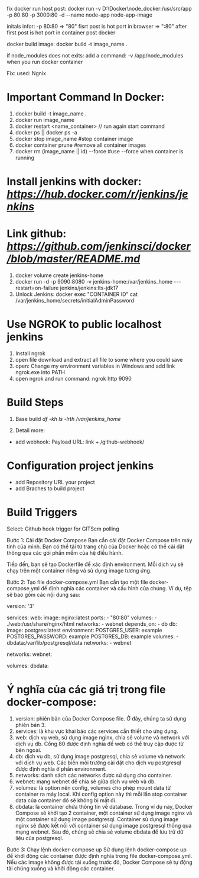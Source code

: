 fix docker run host post: docker run -v D:\Docker\node_docker:/usr/src/app -p 80:80 -p 3000:80 -d --name node-app node-app-image

initals infor: -p 80:80 => "80" fisrt post is hot port in browser
                        => ":80" after first post is hot port in container post docker

docker build image: docker build -t image_name .

if node_modules does not exits: add a command: -v /app/node_modules when you run docker container

Fix: used: Ngnix


# Important Command In Docker:

1. docker build -t image_name .
2. docker run image_name
3. docker restart <name_container> // run again start command
4. docker ps || docker ps -a
5. docker stop image_name #stop container image 
6. docker container prune #remove all container images
7. docker rm (image_name || id) --force #use --force when container is running

# Install jenkins with docker: *https://hub.docker.com/r/jenkins/jenkins*
# Link github: *https://github.com/jenkinsci/docker/blob/master/README.md*
1. docker volume create jenkins-home
2. docker run -d -p 9090:8080 -v jenkins-home:/var/jenkins_home ---restart=on-failure jenkins/jenkins:lts-jdk17
3. Unlock Jenkins: docker exec "CONTAINER ID" cat /var/jenkins_home/secrets/initialAdminPassword

# Use NGROK to public localhost jenkins
1. Install ngrok 
2. open file download and extract all file to some where you could save
3. open: Change my environment variables in Windows and add link ngrok.exe into PATH
4. open ngrok and run command: ngrok http 9090

# Build Steps
1. Base build
*df -kh*
*ls -lrth /var/jenkins_home*

2. Detail more:
  - add webhook: Payload URL: link + /github-webhook/

# Configuration project jenkins
- add Repository URL your project
- add Braches to build project

#  Build Triggers
Select: Github hook trigger for GITScm polling

Bước 1: Cài đặt Docker Compose
Bạn cần cài đặt Docker Compose trên máy tính của mình. Bạn có thể tải từ trang chủ của Docker hoặc có thể cài đặt thông qua các gói phần mềm của hệ điều hành.

Tiếp đến, bạn sẽ tạo Dockerfile để xác định environment. Mỗi dịch vụ sẽ chạy trên một container riêng và sử dụng image tương ứng.

Bước 2: Tạo file docker-compose.yml
Bạn cần tạo một file docker-compose.yml để định nghĩa các container và cấu hình của chúng. Ví dụ, tệp sẽ bao gồm các nội dung sau:


version: '3'

services:
  web:
    image: nginx:latest
    ports:
      - "80:80"
    volumes:
      - ./web:/usr/share/nginx/html
    networks:
      - webnet
    depends_on:
      - db
  db:
    image: postgres:latest
    environment:
      POSTGRES_USER: example
      POSTGRES_PASSWORD: example
      POSTGRES_DB: example
    volumes:
      - dbdata:/var/lib/postgresql/data
    networks:
      - webnet

networks:
  webnet:

volumes:
  dbdata:

# Ý nghĩa của các giá trị trong file docker-compose:
1. version: phiên bản của Docker Compose file. Ở đây, chúng ta sử dụng phiên bản 3.
2. services: là khu vực khai báo các services cần thiết cho ứng dụng.
3. web: dịch vụ web, sử dụng image nginx, chia sẻ volume và network với dịch vụ db. Cổng 80 được định nghĩa để web có thể truy cập được từ bên ngoài.
4. db: dịch vụ db, sử dụng image postgresql, chia sẻ volume và network với dịch vụ web. Các biến môi trường cài đặt cho dịch vụ postgresql được định nghĩa ở phần environment.
5. networks: danh sách các networks được sử dụng cho container.
6. webnet: mạng webnet để chia sẻ giữa dịch vụ web và db.
7. volumes: là option nên config, volumes cho phép mount data từ container ra máy local. Khi config option này thì mỗi lần stop container data của container đó sẽ không bị mất đi.
8. dbdata: là container chứa thông tin về database.
Trong ví dụ này, Docker Compose sẽ khởi tạo 2 container, một container sử dụng image nginx và một container sử dụng image postgresql. Container sử dụng image nginx sẽ được kết nối với container sử dụng image postgresql thông qua mạng webnet. Sau đó, chúng sẽ chia sẻ volume dbdata để lưu trữ dữ liệu của postgresql.

Bước 3: Chạy lệnh docker-compose up
Sử dụng lệnh docker-compose up để khởi động các container được định nghĩa trong file docker-compose.yml. Nếu các image không được tải xuống trước đó, Docker Compose sẽ tự động tải chúng xuống và khởi động các container.
